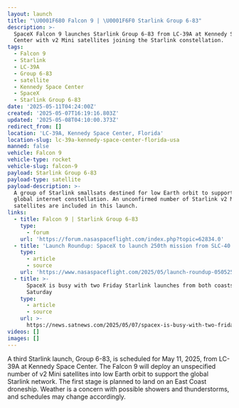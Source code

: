 ```yaml
---
layout: launch
title: "\U0001F680 Falcon 9 | \U0001F6F0 Starlink Group 6-83"
description: >-
  SpaceX Falcon 9 launches Starlink Group 6-83 from LC-39A at Kennedy Space
  Center with v2 Mini satellites joining the Starlink constellation.
tags:
  - Falcon 9
  - Starlink
  - LC-39A
  - Group 6-83
  - satellite
  - Kennedy Space Center
  - SpaceX
  - Starlink Group 6-83
date: '2025-05-11T04:24:00Z'
created: '2025-05-07T16:19:16.803Z'
updated: '2025-05-08T04:10:00.373Z'
redirect_from: []
location: 'LC-39A, Kennedy Space Center, Florida'
location-slug: lc-39a-kennedy-space-center-florida-usa
manned: false
vehicle: Falcon 9
vehicle-type: rocket
vehicle-slug: falcon-9
payload: Starlink Group 6-83
payload-type: satellite
payload-description: >-
  A group of Starlink smallsats destined for low Earth orbit to support the
  global internet constellation. An unconfirmed number of Starlink v2 Mini
  satellites are included in this launch.
links:
  - title: Falcon 9 | Starlink Group 6-83
    type:
      - forum
    url: 'https://forum.nasaspaceflight.com/index.php?topic=62834.0'
  - title: 'Launch Roundup: SpaceX to launch 250th mission from SLC-40'
    type:
      - article
      - source
    url: 'https://www.nasaspaceflight.com/2025/05/launch-roundup-050525/'
  - title: >-
      SpaceX is busy with two Friday Starlink launches from both coasts + one on
      Saturday
    type:
      - article
      - source
    url: >-
      https://news.satnews.com/2025/05/07/spacex-is-busy-with-two-friday-starlink-launches-from-both-coasts-one-on-saturday/
videos: []
images: []
---
```

A third Starlink launch, Group 6-83, is scheduled for May 11, 2025, from LC-39A at Kennedy Space Center. The Falcon 9 will deploy an unspecified number of v2 Mini satellites into low Earth orbit to support the global Starlink network. The first stage is planned to land on an East Coast droneship. Weather is a concern with possible showers and thunderstorms, and schedules may change accordingly.

